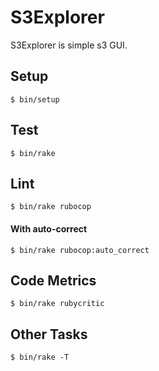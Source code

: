 # S3Explorer

S3Explorer is simple s3 GUI.

## Setup

```
$ bin/setup
```

## Test

```
$ bin/rake
```

## Lint

```
$ bin/rake rubocop
```

#### With auto-correct

```
$ bin/rake rubocop:auto_correct
```

## Code Metrics

```
$ bin/rake rubycritic
```

## Other Tasks

```
$ bin/rake -T
```

